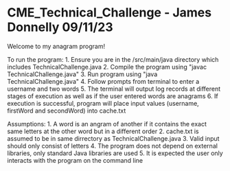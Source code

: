 # CME_Technical_Challenge - James Donnelly  09/11/23

Welcome to my anagram program!

To run the program:
    1. Ensure you are in the /src/main/java directory which includes TechnicalChallenge.java
    2. Compile the program using "javac TechnicalChallenge.java"
    3. Run program using "java TechnicalChallenge.java"
    4. Follow prompts from terminal to enter a username and two words
    5. The terminal will output log records at different stages of execution as well as if the user entered words are anagrams
    6. If execution is successful, program will place input values (username, firstWord and secondWord) into cache.txt 

Assumptions:
    1. A word is an angram of another if it contains the exact same letters at the other word but in a different order
    2. cache.txt is assumed to be in same dirrectory as TechnicalChallenge.java
    3. Valid input should only consist of letters
    4. The program does not depend on external libraries, only standard Java libraries are used
    5. It is expected the user only interacts with the program on the command line